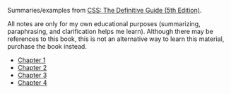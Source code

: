 Summaries/examples from [CSS: The Definitive Guide (5th Edition)](https://www.oreilly.com/library/view/css-the-definitive/9781098117603/).

All notes are only for my own educational purposes (summarizing, paraphrasing, and clarification helps me learn). Although there may be references to this book, this is not an alternative way to learn this material, purchase the book instead.

-   [Chapter 1](./ch1/)
-   [Chapter 2](./ch2/)
-   [Chapter 3](./ch3/)
-   [Chapter 4](./ch4/)
